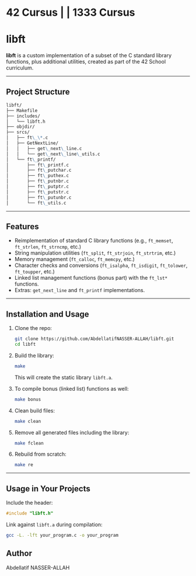 # 42 Cursus | | 1333 Cursus

# libft

**libft** is a custom implementation of a subset of the C standard library functions, plus additional utilities, created as part of the 42 School curriculum.

---

## Project Structure
```markdown
libft/
├── Makefile
├── includes/
│   └── libft.h
├── objdir/
├── srcs/
│   ├── ft\_\*.c
│   ├── GetNextLine/
│   │   ├── get\_next\_line.c
│   │   └── get\_next\_line\_utils.c
│   └── ft\_printf/
│       ├── ft\_printf.c
│       ├── ft\_putchar.c
│       ├── ft\_puthex.c
│       ├── ft\_putnbr.c
│       ├── ft\_putptr.c
│       ├── ft\_putstr.c
│       ├── ft\_putunbr.c
│       └── ft\_utils.c

```

---

## Features

- Reimplementation of standard C library functions (e.g., `ft_memset`, `ft_strlen`, `ft_strncmp`, etc.)
- String manipulation utilities (`ft_split`, `ft_strjoin`, `ft_strtrim`, etc.)
- Memory management (`ft_calloc`, `ft_memcpy`, etc.)
- Character checks and conversions (`ft_isalpha`, `ft_isdigit`, `ft_tolower`, `ft_toupper`, etc.)
- Linked list management functions (bonus part) with the `ft_lst*` functions.
- Extras: `get_next_line` and `ft_printf` implementations.

---

## Installation and Usage

1. Clone the repo:

   ```bash
   git clone https://github.com/AbdellatifNASSER-ALLAH/libft.git
   cd libft
   ```
   
2. Build the library:

   ```bash
   make
   ```

   This will create the static library `libft.a`.

3. To compile bonus (linked list) functions as well:

   ```bash
   make bonus
   ```

4. Clean build files:

   ```bash
   make clean
   ```

5. Remove all generated files including the library:

   ```bash
   make fclean
   ```

6. Rebuild from scratch:

   ```bash
   make re
   ```

---

## Usage in Your Projects

Include the header:

```c
#include "libft.h"
```

Link against `libft.a` during compilation:

```bash
gcc -L. -lft your_program.c -o your_program
```

## Author

Abdellatif NASSER-ALLAH
